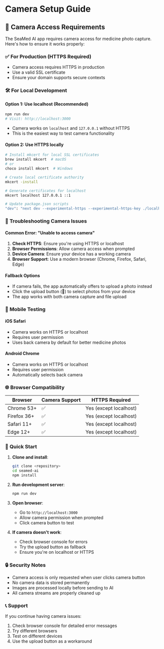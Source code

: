 # Camera Setup Guide

## 🎥 Camera Access Requirements

The SeaMed AI app requires camera access for medicine photo capture. Here's how to ensure it works properly:

### ✅ **For Production (HTTPS Required)**
- Camera access requires HTTPS in production
- Use a valid SSL certificate
- Ensure your domain supports secure contexts

### 🛠️ **For Local Development**

#### Option 1: Use localhost (Recommended)
```bash
npm run dev
# Visit: http://localhost:3000
```
- Camera works on `localhost` and `127.0.0.1` without HTTPS
- This is the easiest way to test camera functionality

#### Option 2: Use HTTPS locally
```bash
# Install mkcert for local SSL certificates
brew install mkcert  # macOS
# or
choco install mkcert  # Windows

# Create local certificate authority
mkcert -install

# Generate certificates for localhost
mkcert localhost 127.0.0.1 ::1

# Update package.json scripts
"dev": "next dev --experimental-https --experimental-https-key ./localhost-key.pem --experimental-https-cert ./localhost.pem"
```

### 🔧 **Troubleshooting Camera Issues**

#### Common Error: "Unable to access camera"

1. **Check HTTPS**: Ensure you're using HTTPS or localhost
2. **Browser Permissions**: Allow camera access when prompted
3. **Device Camera**: Ensure your device has a working camera
4. **Browser Support**: Use a modern browser (Chrome, Firefox, Safari, Edge)

#### Fallback Options
- If camera fails, the app automatically offers to upload a photo instead
- Click the upload button (📁) to select photos from your device
- The app works with both camera capture and file upload

### 📱 **Mobile Testing**

#### iOS Safari
- Camera works on HTTPS or localhost
- Requires user permission
- Uses back camera by default for better medicine photos

#### Android Chrome
- Camera works on HTTPS or localhost
- Requires user permission
- Automatically selects back camera

### 🌐 **Browser Compatibility**

| Browser | Camera Support | HTTPS Required |
|---------|---------------|----------------|
| Chrome 53+ | ✅ | Yes (except localhost) |
| Firefox 36+ | ✅ | Yes (except localhost) |
| Safari 11+ | ✅ | Yes (except localhost) |
| Edge 12+ | ✅ | Yes (except localhost) |

### 🚀 **Quick Start**

1. **Clone and install**:
   ```bash
   git clone <repository>
   cd seamed-ai
   npm install
   ```

2. **Run development server**:
   ```bash
   npm run dev
   ```

3. **Open browser**:
   - Go to `http://localhost:3000`
   - Allow camera permission when prompted
   - Click camera button to test

4. **If camera doesn't work**:
   - Check browser console for errors
   - Try the upload button as fallback
   - Ensure you're on localhost or HTTPS

### 🔒 **Security Notes**

- Camera access is only requested when user clicks camera button
- No camera data is stored permanently
- Images are processed locally before sending to AI
- All camera streams are properly cleaned up

### 📞 **Support**

If you continue having camera issues:
1. Check browser console for detailed error messages
2. Try different browsers
3. Test on different devices
4. Use the upload button as a workaround
